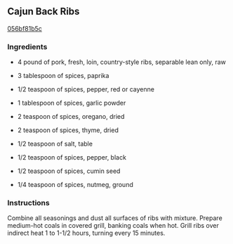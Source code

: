 ## Cajun Back Ribs

[056bf81b5c](http://www.foodgeeks.com/recipes/16000)

### Ingredients

 - 4 pound of pork, fresh, loin, country-style ribs, separable lean only, raw

 - 3 tablespoon of spices, paprika

 - 1/2 teaspoon of spices, pepper, red or cayenne

 - 1 tablespoon of spices, garlic powder

 - 2 teaspoon of spices, oregano, dried

 - 2 teaspoon of spices, thyme, dried

 - 1/2 teaspoon of salt, table

 - 1/2 teaspoon of spices, pepper, black

 - 1/2 teaspoon of spices, cumin seed

 - 1/4 teaspoon of spices, nutmeg, ground

### Instructions

Combine all seasonings and dust all surfaces of ribs with mixture. Prepare medium-hot coals in covered grill, banking coals when hot. Grill ribs over indirect heat 1 to 1-1/2 hours, turning every 15 minutes.